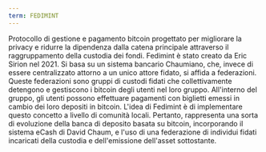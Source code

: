 ```yaml
---
term: FEDIMINT
---
```


Protocollo di gestione e pagamento bitcoin progettato per migliorare la privacy e ridurre la dipendenza dalla catena principale attraverso il raggruppamento della custodia dei fondi. Fedimint è stato creato da Eric Sirion nel 2021. Si basa su un sistema bancario Chaumiano, che, invece di essere centralizzato attorno a un unico attore fidato, si affida a federazioni. Queste federazioni sono gruppi di custodi fidati che collettivamente detengono e gestiscono i bitcoin degli utenti nel loro gruppo. All'interno del gruppo, gli utenti possono effettuare pagamenti con biglietti emessi in cambio dei loro depositi in bitcoin. L'idea di Fedimint è di implementare questo concetto a livello di comunità locali. Pertanto, rappresenta una sorta di evoluzione della banca di deposito basata su bitcoin, incorporando il sistema eCash di David Chaum, e l'uso di una federazione di individui fidati incaricati della custodia e dell'emissione dell'asset sottostante.